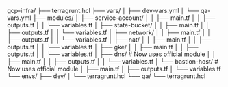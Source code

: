 gcp-infra/
├── terragrunt.hcl
├── vars/
│   ├── dev-vars.yml
│   └── qa-vars.yml
├── modules/
│   ├── service-account/
│   │   ├── main.tf
│   │   ├── outputs.tf
│   │   └── variables.tf
│   ├── state-bucket/
│   │   ├── main.tf
│   │   ├── outputs.tf
│   │   └── variables.tf
│   ├── network/
│   │   ├── main.tf
│   │   ├── outputs.tf
│   │   └── variables.tf
│   ├── nat/
│   │   ├── main.tf
│   │   ├── outputs.tf
│   │   └── variables.tf
│   ├── gke/
│   │   ├── main.tf
│   │   ├── outputs.tf
│   │   └── variables.tf
│   ├── dns/ # Now uses official module
│   │   ├── main.tf
│   │   ├── outputs.tf
│   │   └── variables.tf
│   └── bastion-host/ # Now uses official module
│       ├── main.tf
│       ├── outputs.tf
│       └── variables.tf
└── envs/
    ├── dev/
    │   └── terragrunt.hcl
    └── qa/
        └── terragrunt.hcl
